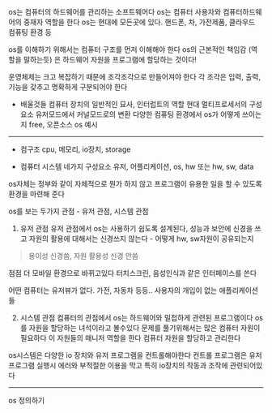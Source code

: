 os는 컴퓨터의 하드웨어를 관리하는 소프트웨어다
os는 컴퓨터 사용자와 컴퓨터하드웨어의 중재자 역할을 한다
os는 현대에 모든곳에 있다. 핸드폰, 차, 가전제품, 클라우드 컴퓨팅 환경 등

os를 이해하기 위해서는 컴퓨터 구조를 먼저 이해해야 한다
os의 근본적인 책임감 (역할을 말하는듯) 은 하드웨어 자원을 프로그램에 할당하는 것이다!

운영체제는 크고 복잡하기 때문에 조각조각으로 만들어져야 한다
각 조각은 입력, 출력, 기능을 갖추고 명확하게 구분되어야 한다

- 배울것들
컴퓨터 장치의 일반적인 묘사, 인터럽트의 역할
현대 멀티프로세서의 구성요소
유저모드에서 커널모드로의 변환
다양한 컴퓨팅 환경에서 os가 어떻게 쓰이는지
free, 오픈소스 os 예시

---

- 컴구조
cpu, 메모리, io장치, storage

- 컴퓨터 시스템 네가지 구성요소
유저, 어플리케이션, os, hw
또는
hw, sw, data

os자체는 정부와 같이 자체적으로 뭔가 하지 않고 프로그램이 유용한 일을 할 수 있도록 환경을 마련해 준다

os를 보는 두가지 관점 - 유저 관점, 시스템 관점

1. 유저 관점
유저 관점에서 os는 사용하기 쉽도록 설계된다, 성능과 보안에 신경을 쓰고
자원의 활용에 대해서는 신경쓰지 않는다 - 어떻게 hw, sw자원이 공유되는지
> 용이성 신경씀, 자원 활용성 신경 안씀

점점 더 모바일 환경으로 바뀌고있다
터치스크린, 음성인식과 같은 인터페이스를 쓴다

어떤 컴퓨터는 유저뷰가 없다. 가전, 자동차 등등..
사용자의 개입이 없는 애플리케이션들


2. 시스템 관점
컴퓨터의 관점에서 os는 하드웨어와 밀접하게 관련된 프로그램이다
os를 자원을 할당하는 녀석이라고 볼수있다
문제를 풀기위해서는 많은 컴퓨터 자원이 필요하다
이 자원들의 매니저 역할을 한다
컴퓨터 자원을 할당하고 관리한다

os시스템은 다양한 io 장치와 유저 프로그램을 컨트롤해야한다
컨트롤 프로그램은 유저프로그램 실행시 에러와 부적절한 이용을 막고
특히 io장치의 작동과 조작에 관련되어있다


---

os 정의하기




